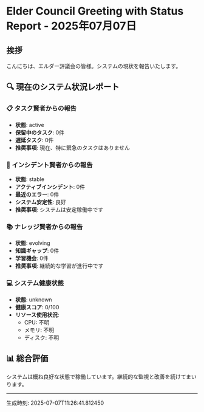 # Elder Council Greeting with Status Report - 2025年07月07日

## 挨拶
こんにちは、エルダー評議会の皆様。システムの現状を報告いたします。

## 🔍 現在のシステム状況レポート

### 📋 タスク賢者からの報告
- **状態**: active
- **保留中のタスク**: 0件
- **遅延タスク**: 0件
- **推奨事項**: 現在、特に緊急のタスクはありません

### 🚨 インシデント賢者からの報告
- **状態**: stable
- **アクティブインシデント**: 0件
- **最近のエラー**: 0件
- **システム安定性**: 良好
- **推奨事項**: システムは安定稼働中です

### 📚 ナレッジ賢者からの報告
- **状態**: evolving
- **知識ギャップ**: 0件
- **学習機会**: 0件
- **推奨事項**: 継続的な学習が進行中です

### 💻 システム健康状態
- **状態**: unknown
- **健康スコア**: 0/100
- **リソース使用状況**:
  - CPU: 不明
  - メモリ: 不明
  - ディスク: 不明

## 📊 総合評価
システムは概ね良好な状態で稼働しています。継続的な監視と改善を続けてまいります。

---
生成時刻: 2025-07-07T11:26:41.812450
